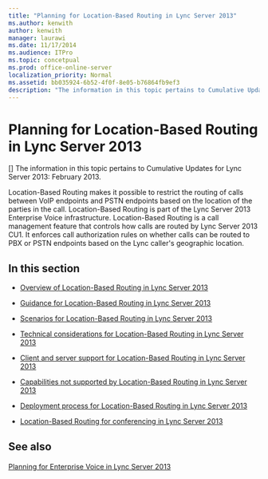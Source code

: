 ```yaml
---
title: "Planning for Location-Based Routing in Lync Server 2013"
ms.author: kenwith
author: kenwith
manager: laurawi
ms.date: 11/17/2014
ms.audience: ITPro
ms.topic: concetpual
ms.prod: office-online-server
localization_priority: Normal
ms.assetid: bb035924-6b52-4f0f-8e05-b76864fb9ef3
description: "The information in this topic pertains to Cumulative Updates for Lync Server 2013: February 2013."
---
```


# Planning for Location-Based Routing in Lync Server 2013
[]
The information in this topic pertains to Cumulative Updates for Lync Server 2013: February 2013.
  
Location-Based Routing makes it possible to restrict the routing of calls between VoIP endpoints and PSTN endpoints based on the location of the parties in the call. Location-Based Routing is part of the Lync Server 2013 Enterprise Voice infrastructure. Location-Based Routing is a call management feature that controls how calls are routed by Lync Server 2013 CU1. It enforces call authorization rules on whether calls can be routed to PBX or PSTN endpoints based on the Lync caller's geographic location.
  
## In this section

- [Overview of Location-Based Routing in Lync Server 2013](overview-of-location-based-routing.md)
    
- [Guidance for Location-Based Routing in Lync Server 2013](guidance-for-location-based-routing.md)
    
- [Scenarios for Location-Based Routing in Lync Server 2013](scenarios-for-location-based-routing.md)
    
- [Technical considerations for Location-Based Routing in Lync Server 2013](technical-considerations-for-location-based-routing.md)
    
- [Client and server support for Location-Based Routing in Lync Server 2013](client-and-server-support-for-location-based-routing.md)
    
- [Capabilities not supported by Location-Based Routing in Lync Server 2013](capabilities-not-supported-by-location-based-routing.md)
    
- [Deployment process for Location-Based Routing in Lync Server 2013](deployment-process-for-location-based-routing.md)
    
- [Location-Based Routing for conferencing in Lync Server 2013](location-based-routing-for-conferencing.md)
    
## See also

#### 

[Planning for Enterprise Voice in Lync Server 2013](planning-for-enterprise-voice.md)

